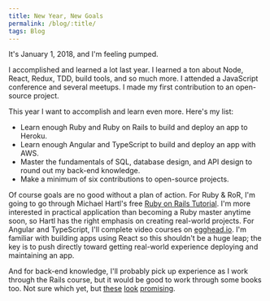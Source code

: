 ```yaml
---
title: New Year, New Goals
permalink: /blog/:title/
tags: Blog
---
```


It's January 1, 2018, and I'm feeling pumped.

I accomplished and learned a lot last year. I learned a ton about Node, React, Redux, TDD, build tools, and so much more. I attended a JavaScript conference and several meetups. I made my first contribution to an open-source project.

This year I want to accomplish and learn even more. Here's my list:

* Learn enough Ruby and Ruby on Rails to build and deploy an app to Heroku.
* Learn enough Angular and TypeScript to build and deploy an app with AWS.
* Master the fundamentals of SQL, database design, and API design to round out my back-end knowledge.
* Make a minimum of six contributions to open-source projects.

Of course goals are no good without a plan of action. For Ruby & RoR, I'm going to go through Michael Hartl's free [Ruby on Rails Tutorial](https://www.railstutorial.org/book). I'm more interested in practical application than becoming a Ruby master anytime soon, so Hartl has the right emphasis on creating real-world projects. For Angular and TypeScript, I'll complete video courses on [egghead.io](https://egghead.io). I'm familiar with building apps using React so this shouldn't be a huge leap; the key is to push directly toward getting real-world experience deploying and maintaining an app.

And for back-end knowledge, I'll probably pick up experience as I work through the Rails course, but it would be good to work through some books too. Not sure which yet, but [these](https://www.amazon.com/SQL-Queries-Mere-Mortals-Hands/dp/0321992474) [look](https://www.amazon.com/Database-Design-Mere-Mortals-Hands/dp/0321884493) [promising](https://www.amazon.com/RESTful-Web-Services-Cookbook-Scalability/dp/0596801688).
